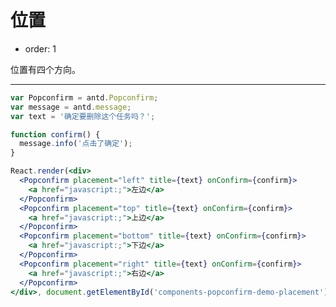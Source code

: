 # 位置

- order: 1

位置有四个方向。

---

````jsx
var Popconfirm = antd.Popconfirm;
var message = antd.message;
var text = '确定要删除这个任务吗？';

function confirm() {
  message.info('点击了确定');
}

React.render(<div>
  <Popconfirm placement="left" title={text} onConfirm={confirm}>
    <a href="javascript:;">左边</a>
  </Popconfirm>
  <Popconfirm placement="top" title={text} onConfirm={confirm}>
    <a href="javascript:;">上边</a>
  </Popconfirm>
  <Popconfirm placement="bottom" title={text} onConfirm={confirm}>
    <a href="javascript:;">下边</a>
  </Popconfirm>
  <Popconfirm placement="right" title={text} onConfirm={confirm}>
    <a href="javascript:;">右边</a>
  </Popconfirm>
</div>, document.getElementById('components-popconfirm-demo-placement'));
````

<style>
.code-box-demo .ant-popover-wrap > a {
  margin-right: 1em;
}
</style>
